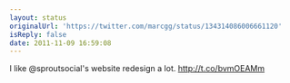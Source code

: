 ```yaml
---
layout: status
originalUrl: 'https://twitter.com/marcgg/status/134314086006661120'
isReply: false
date: 2011-11-09 16:59:08
---
```


I like @sproutsocial's website redesign a lot. http://t.co/bvmOEAMm

